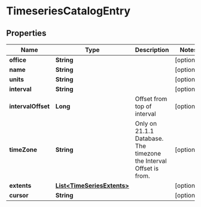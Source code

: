 

# TimeseriesCatalogEntry


## Properties

| Name | Type | Description | Notes |
|------------ | ------------- | ------------- | -------------|
|**office** | **String** |  |  [optional] |
|**name** | **String** |  |  [optional] |
|**units** | **String** |  |  [optional] |
|**interval** | **String** |  |  [optional] |
|**intervalOffset** | **Long** | Offset from top of interval |  [optional] |
|**timeZone** | **String** | Only on 21.1.1 Database. The timezone the Interval Offset is from. |  [optional] |
|**extents** | [**List&lt;TimeSeriesExtents&gt;**](TimeSeriesExtents.md) |  |  [optional] |
|**cursor** | **String** |  |  [optional] |



